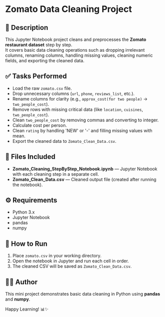 
# Zomato Data Cleaning Project

## 📌 Description
This Jupyter Notebook project cleans and preprocesses the **Zomato restaurant dataset** step by step.  
It covers basic data cleaning operations such as dropping irrelevant columns, renaming columns, handling missing values, cleaning numeric fields, and exporting the cleaned data.

## ✅ Tasks Performed
- Load the raw `zomato.csv` file.
- Drop unnecessary columns (`url`, `phone`, `reviews_list`, etc.).
- Rename columns for clarity (e.g., `approx_cost(for two people)` → `two_people_cost`).
- Remove rows with missing critical data (like `location`, `cuisines`, `two_people_cost`).
- Clean `two_people_cost` by removing commas and converting to integer.
- Calculate cost per person.
- Clean `rating` by handling 'NEW' or '-' and filling missing values with mean.
- Export the cleaned data to `Zomato_Clean_Data.csv`.

## 📂 Files Included
- **Zomato_Cleaning_StepByStep_Notebook.ipynb** — Jupyter Notebook with each cleaning step in a separate cell.
- **Zomato_Clean_Data.csv** — Cleaned output file (created after running the notebook).

## ⚙️ Requirements
- Python 3.x
- Jupyter Notebook
- pandas
- numpy

## 🚀 How to Run
1. Place `zomato.csv` in your working directory.
2. Open the notebook in Jupyter and run each cell in order.
3. The cleaned CSV will be saved as `Zomato_Clean_Data.csv`.

## 👨‍💻 Author
This mini project demonstrates basic data cleaning in Python using **pandas** and **numpy**.

Happy Learning! 📊✨
